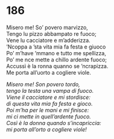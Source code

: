 # 186
  
Misero me! So’ povero marvizzo,  
Tengo lu pizzo abbampato re fuoco;  
Vene lu cacciatore e m’adderizza.  
’Ncoppa a ’sta vita mia fa festa e giuoco  
Po’ m’have ’mmano e tutto me spellizza,  
Po’ me nce mette a chillo ardente fuoco;  
Accussì è la ronna quanno se ’ncrapizza.  
Me porta all’uorto a cogliere viole.

*Misero me! Son povero tordo,  
tengo la testa una vampa di fuoco.  
Viene il cacciatore e mi stordisce:  
di questa vita mia fa festa e gioco.  
Poi m’ha per le mani e mi finisce:  
mi ci mette in quell’ardente fuoco.  
Così è la donna quando s’incapriccia:  
mi porta all’orto a cogliere viole!*


